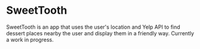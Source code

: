 # SweetTooth

SweetTooth is an app that uses the user's location and Yelp API to find dessert places
nearby the user and display them in a friendly way. Currently a work in progress.